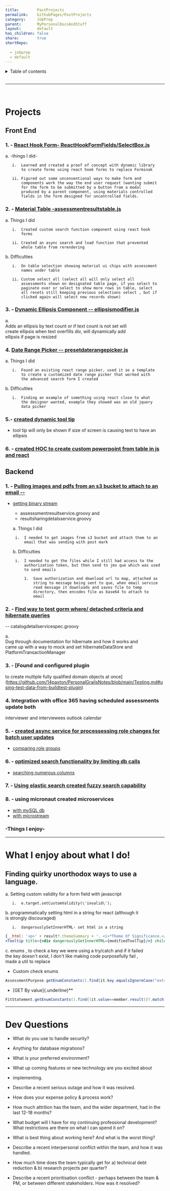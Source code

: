 ```yaml
---
title:        PastProjects  
permalink:    GithubPages/PastProjects  
category:     JobPrep  
parent:       MyPersonalDocsAndStuff  
layout:       default  
has_children: false  
share:        true  
shortRepo:  
  
  - jobprep  
  - default  
---
```


<details markdown="block">                
<summary>                
Table of contents                
</summary>                
{: .text-delta }                
1. TOC                
{:toc}                
</details>                

<br/>                

***                

<br/>                

# Projects

## Front End

### 1. - [React Hook Form- ReactHookFormFields/SelectBox.js](https://github.com/14paxton/ReactHookFormDynamicComponents)

a. -things I did-

       i.  Learned and created a proof of concept with dynamic library              
           to create forms using react hook forms to replace Forminak              
              
       ii. Figured out some unconventional ways to make form and              
           components work the way the end user request (wanting submit              
           for the form to be submitted by a button from a modal              
           produced by a parent component, using materials controlled              
           fields in the form designed for uncontrolled fields.              

### 2. - [Material Table -assessmentresultstable.js](https://github.com/14paxton/TableWithAsyncCall)

a. Things I did

       i.  Created custom search function component using react hook              
           forms              
              
       ii. Created an async search and load function that prevented              
           whole table from rerendering              

b. Difficulties

       i.  On table selection showing material ui chips with assessment              
           names under table              
              
       ii. Custom select all (select all will only select all              
           assessments shown on designated table page, if you select to              
           paginate over or select to show more rows in table, select              
           all resets still keeping previous selections select , but if              
           clicked again will select new records shown)              

### 3. - [Dynamic Ellipsis Component -- ellipsismodifier.js](https://github.com/14paxton/DynamicEllipsis)

a.          
Adds an ellipsis by text count or if text count is not set will              
create ellipsis when text overfills div, will dynamically add              
ellipsis if page is resized

### 4. [Date Range Picker -- presetdaterangepicker.js](https://github.com/14paxton/DateRangePicker)

a. Things I did

       i.  Found an existing react range picker, used it as a template              
           to create a customized date range picker that worked with              
           the advanced search form I created              

b. Difficulties

       i.  Finding an example of something using react close to what              
           the designer wanted, example they showed was an old jquery              
           data picker              

### 5.- [ created dynamic tool tip ](https://gist.github.com/14paxton/9c745874ec384add89c1908c73832594)

- tool tip will only be shown if size of screen is causing text to have an ellipsis

### 6. - [created HOC to create custom powerpoint from table in js and react](https://github.com/14paxton/TableToPowerPoint)

## Backend

### 1. - [Pulling images and pdfs from an s3 bucket to attach to an email --](https://gist.github.com/14paxton/1fa8f703b708b9488408c9217a83b3a9)

- [getting binary stream](https://gist.github.com/14paxton/58da1e0c108fa527c5ec1a770eefa683)
    - assesssmentresultservice.groovy and
    - resultsharingdetalsservice.groovy

  a. Things I did

       i.  I needed to get images from s3 bucket and attach them to an              
           email that was sending with post mark              

  b. Difficulties

       i.  I needed to get the files while I still had access to the              
           authorization token, but then send to jms que which was used              
           to send emails              
        
           1.  Save authorization and download url to map, attached as              
               string to message being sent to que, when email service              
               read message it downloads and saves file to temp              
               directory, then encodes file as base64 to attach to              
               email              

### 2. - [Find way to test gorm where/ detached criteria and hibernate queries](https://github.com/14paxton/PersonalGrailsNotes/blob/main/Testing.md#mocking-hibernate-used-to-test-methods-using-where-queriers--detached-criteria--criteria-builder)

-- catalogdetailservicespec.groovy

a.          
Dug through documentation for hibernate and how it works and              
came up with a way to mock and set hibernateDataStore and              
PlatformTransactionManager

### 3. - [Found and configured plugin

to create multiple fully qualified domain objects at once](https://github.com/14paxton/PersonalGrailsNotes/blob/main/Testing.md#using-test-data-from-buildtest-plugin)

### 4. Integration with office 365 having scheduled assessments update both

interviewer and interviewees outlook calendar

### 5. - [created async service for processessing role changes for batch user updates](https://gist.github.com/14paxton/ef4f6e91fa7fa44015c41f26a1caf3ae)

- [comparing role groups](https://gist.github.com/14paxton/b7ff93091f4db71beffb0a37140fa0f2)

### 6. - [optimized search functionality by limiting db calls](https://gist.github.com/14paxton/b5a8d600dc4066010b4067bd8968f613)

- [searching numerous columns](https://gist.github.com/14paxton/e72c14086f5d9a6a0c58dc8463b93561)

### 7. - [Using elastic search created fuzzy search capability](https://github.com/14paxton/PersonalGrailsNotes/blob/main/ElasticSearch.md)

### 8. - using micronaut created microservices

- [with mySQL db](https://github.com/14paxton/micronaut_mysql_hibernate)
- [with microstream](https://github.com/14paxton/micronaut_microstream)

### -Things I enjoy-

              
---      

# What I enjoy about what I do!

## Finding quirky unorthodox ways to use a language.

a. Setting custom validity for a form field with javascript

       i.  e.target.setCustomValidity(\'invalid\');              

b. programmatically setting html in a string for react (although it              
is strongly discouraged)

       i.  dangerouslySetInnerHTML- set html in a string              

```jsx              
{__html: '<p>' + result?.themeSummary + '. <i>*Theme Of Significance.</i></p>'}  
<Tooltip title={<div dangerouslySetInnerHTML={modifiedToolTip}/>} childrenDisplayStyle="inline">              
```              

c. enums , to check a key we were using a try/catch and if it failed              
the key doesn't exist, I don't like making code purposefully fail ,              
made a util to replace

- Custom check enums

```java              
AssessmentPurpose.getEnumConstants().find{it.key.equalsIgnoreCase("extrn")}?.value              
```              

- [GET By value]{.underline}**

```java              
FitStatement.getEnumConstants().find{(it.value==member.result)}?.match?:member.result              
```              

              
---      

# Dev Questions

- What do you use to handle security?

- Anything for database migrations?

- What is your preferred environment?

- What up coming features or new technology are you excited about

- implementing.

- Describe a recent serious outage and how it was resolved.

- How does your expense policy & process work?

- How much attrition has the team, and the wider department, had in the last 12-18 months?

- What budget will I have for my continuing professional development? What restrictions are there on what I can spend it on?

- What is best thing about working here? And what is the worst thing?

- Describe a recent interpersonal conflict within the team, and how it was handled.

- How much time does the team typically get for a) technical debt reduction & b) research projects per quarter?

- Describe a recent prioritisation conflict - perhaps between the team & PM, or between different stakeholders. How was it resolved?    